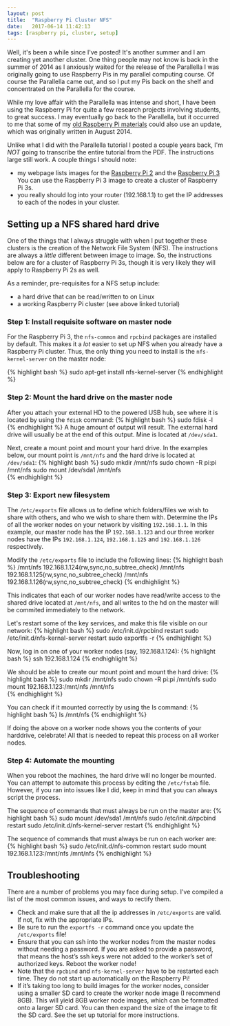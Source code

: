 ```yaml
---
layout: post
title:  "Raspberry Pi Cluster NFS"
date:   2017-06-14 11:42:13
tags: [raspberry pi, cluster, setup]
---
```

Well, it's been a while since I've posted! It's another summer and I am 
creating yet another cluster. One thing people may not know is back in 
the summer of 2014 as I anxiously waited for the release of the Parallella
I was originally going to use Raspberry Pis in my parallel computing course.
Of course the Parallella came out, and so I put my Pis back on the shelf and 
concentrated on the Parallella for the course. 

While my love affair with the Parallella was intense and short, I have been 
using the Raspberry Pi for quite a few research projects involving students, 
to great success. I may eventually go back to the Parallella, but it occurred 
to me that some of my [old Raspberry Pi materials][pdf3] could also use an 
update, which was originally written in August 2014.

Unlike what I did with the Parallella tutorial I posted a couple years back, 
I'm *NOT* going to transcribe the entire tutorial from the PDF. The instructions
large still work. A couple things I should note: 

* my webpage lists images for the [Raspberry Pi 2][image2] and the [Raspberry Pi 3][image] 
  You can use the Raspberry Pi 3 image to create a cluster of Raspberry Pi 3s.
* you really should log into your router (192.168.1.1) to get the IP addresses 
to each of the nodes in your cluster. 

## Setting up a NFS shared hard drive
One of the things that I always struggle with when I put together these clusters
is the creation of the Network File System (NFS). The instructions are always a 
*little* different between image to image. So, the instructions below are for a 
cluster of Raspberry Pi 3s, though it is very likely they will apply to 
Raspberry Pi 2s as well.
 
As a reminder, pre-requisites for a NFS setup include:

* a hard drive that can be read/written to on Linux
* a working Raspberry Pi cluster (see above linked tutorial)

### Step 1: Install requisite software on master node
For the Raspberry Pi 3, the `nfs-common` and `rpcbind` packages are installed
by default. This makes it a *lot* easier to set up NFS when you already have a
Raspberry Pi cluster. Thus, the only thing you  need to install is the 
`nfs-kernel-server` on the master node:

{% highlight bash %}
sudo apt-get install nfs-kernel-server
{% endhighlight %}

### Step 2: Mount the hard drive on the master node
After you attach your external HD to the powered USB hub, see where it is 
located by using the `fdisk` command:
{% highlight bash %}
sudo fdisk -l        
{% endhighlight %}
A huge amount of output will result. The external hard drive will usually be at 
the end of this output. Mine is located at `/dev/sda1`. 

Next, create a mount point and mount your hard drive. In the examples below,
our mount point is `/mnt/nfs` and the hard drive is located at `/dev/sda1`: 
{% highlight bash %}
sudo mkdir /mnt/nfs
sudo chown -R pi:pi /mnt/nfs 
sudo mount /dev/sda1 /mnt/nfs       
{% endhighlight %}

### Step 3: Export new filesystem
The `/etc/exports` file allows us to define which folders/files we wish to 
share with others, and who we wish to share them with. Determine the IPs of 
all the worker nodes on your network by visiting `192.168.1.1`. In this 
example, our master node has the IP `192.168.1.123` and our three worker nodes 
have the IPs `192.168.1.124`, `192.168.1.125` and `192.168.1.126` respectively.

Modify the `/etc/exports` file to include the following lines:
{% highlight bash %}
/mnt/nfs 192.168.1.124(rw,sync,no_subtree_check)
/mnt/nfs 192.168.1.125(rw,sync,no_subtree_check)
/mnt/nfs 192.168.1.126(rw,sync,no_subtree_check)
{% endhighlight %}

This indicates that each of our worker nodes have read/write access to the 
shared drive located at `/mnt/nfs`, and all writes to the hd on the master
will be commited immediately to the network.

Let's restart some of the key services, and make this file visible on our 
network:
{% highlight bash %}
sudo /etc/init.d/rpcbind restart
sudo /etc/init.d/nfs-kernal-server restart
sudo exportfs -r
{% endhighlight %}

Now, log in on one of your worker nodes (say, 192.168.1.124):
{% highlight bash %}
ssh 192.168.1.124
{% endhighlight %}

We should be able to create our mount point and mount the hard drive:
{% highlight bash %}
sudo mkdir /mnt/nfs
sudo chown -R pi:pi /mnt/nfs 
sudo mount 192.168.1.123:/mnt/nfs /mnt/nfs       
{% endhighlight %}

You can check if it mounted correctly by using the ls command:
{% highlight bash %}
ls /mnt/nfs
{% endhighlight %}

If doing the above on a worker node shows you the contents of your harddrive, 
celebrate! All that is needed to repeat this process on all worker nodes.

### Step 4: Automate the mounting
When you reboot the machines, the hard drive will no longer be mounted. You 
can attempt to automate this process by editing the `/etc/fstab` file. However, 
if you ran into issues like I did, keep in mind that you can always script the
process. 

The sequence of commands that must always be run on the master are:
{% highlight bash %}
sudo mount /dev/sda1 /mnt/nfs
sudo /etc/init.d/rpcbind restart
sudo /etc/init.d/nfs-kernel-server restart
{% endhighlight %}

The sequence of commands that must always be run on each worker are:
{% highlight bash %}
sudo /etc/init.d/nfs-common restart
sudo mount 192.168.1.123:/mnt/nfs /mnt/nfs
{% endhighlight %}


## Troubleshooting
There are a number of problems you may face during setup. I've compiled a list 
of the most common issues, and ways to rectify them. 

* Check and make sure that all the ip addresses in `/etc/exports` are valid. 
If not, fix with the appropriate IPs. 
* Be sure to run the `exportfs -r` command once you update the `/etc/exports` 
file!
* Ensure that you can ssh into the worker nodes from the master nodes 
without needing a password. If you are asked to provide a password, that 
means the host’s ssh keys were not added to the worker’s set of authorized 
keys. Reboot the worker node!
* Note that the `rpcbind` and `nfs-kernel-server` have to be restarted each 
time. They do not start up automatically on the Raspberry Pi! 
* If it’s taking too long to build images for the worker nodes, consider using 
a smaller SD card to create the worker node image (I recommend 8GB). This 
will yield 8GB worker node images, which can be formatted onto a larger SD 
card. You can then expand the size of the image to fit the SD card.
See the set up tutorial for more instructions.




[rpi]: http://www.southampton.ac.uk/~sjc/raspberrypi/ 
[image2]: http://www.suzannejmatthews.com/private/cluster_master.7z 
[image]: http://www.suzannejmatthews.com/private/pi3-master.7z 
[pdf3]: http://www.suzannejmatthews.com/private/RaspberryPi_cluster.pdf 
